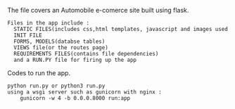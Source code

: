 The file covers an Automobile e-comerce site built using flask.

    Files in the app include :
      STATIC FILES(includes css,html templates, javascript and images used
      INIT FILE
      FORMS, MODELS(databse tables)
      VIEWS file(or the routes page)
      REQUIREMENTS FILES(contains file dependencies)
      and a RUN.PY file for firing up the app
      
Codes to run the app.

    python run.py or python3 run.py
    using a wsgi server such as gunicorn with nginx :
        gunicorn -w 4 -b 0.0.0.8000 run:app
